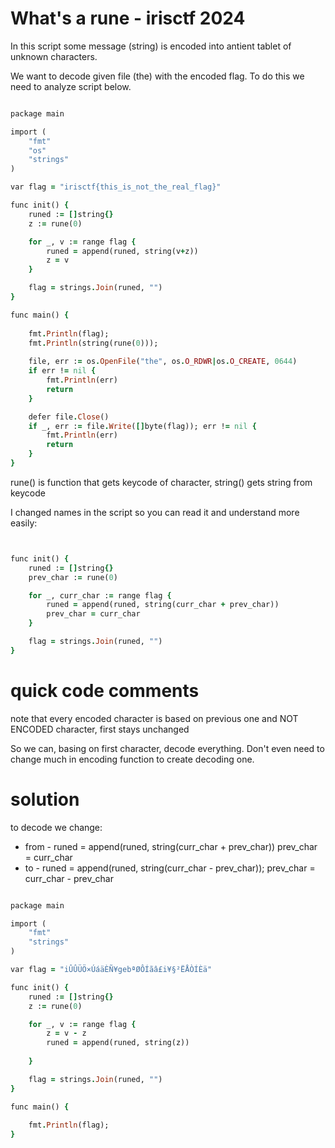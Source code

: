 # What's a rune - irisctf 2024

In this script some message (string) is encoded into antient tablet of unknown characters.

We want to decode given file (the) with the encoded flag. To do this we need to analyze script below.

```ruby

package main

import (
	"fmt"
	"os"
	"strings"
)

var flag = "irisctf{this_is_not_the_real_flag}"

func init() {
	runed := []string{}
	z := rune(0)

	for _, v := range flag {
		runed = append(runed, string(v+z))
		z = v
	}

	flag = strings.Join(runed, "")
}

func main() {
	
	fmt.Println(flag);
	fmt.Println(string(rune(0)));
	
	file, err := os.OpenFile("the", os.O_RDWR|os.O_CREATE, 0644)
	if err != nil {
		fmt.Println(err)
		return
	}

	defer file.Close()
	if _, err := file.Write([]byte(flag)); err != nil {
		fmt.Println(err)
		return
	}
}


```

rune() is function that gets keycode of character, string() gets string from keycode

I changed names in the script so you can read it and understand more easily:

```ruby


func init() {
	runed := []string{}
	prev_char := rune(0)

	for _, curr_char := range flag {
		runed = append(runed, string(curr_char + prev_char))
		prev_char = curr_char
	}

	flag = strings.Join(runed, "")
}
```
# quick code comments

note that every encoded character is based on previous one and NOT ENCODED character, first stays unchanged

So we can, basing on first character, decode everything. Don't even need to change much in encoding function to create decoding one.

# solution

to decode we change:

 - from - runed = append(runed, string(curr_char + prev_char)) prev_char = curr_char
 - to - runed = append(runed, string(curr_char - prev_char)); prev_char = curr_char - prev_char


```ruby

package main

import (
	"fmt"
	"strings"
)

var flag = "iÛÛÜÖ×ÚáäÈÑ¥gebªØÔÍãâ£i¥§²ËÅÒÍÈä"

func init() {
	runed := []string{}
	z := rune(0)

	for _, v := range flag {
		z = v - z
		runed = append(runed, string(z))
		
	}

	flag = strings.Join(runed, "")
}

func main() {
	
	fmt.Println(flag);
}


```

